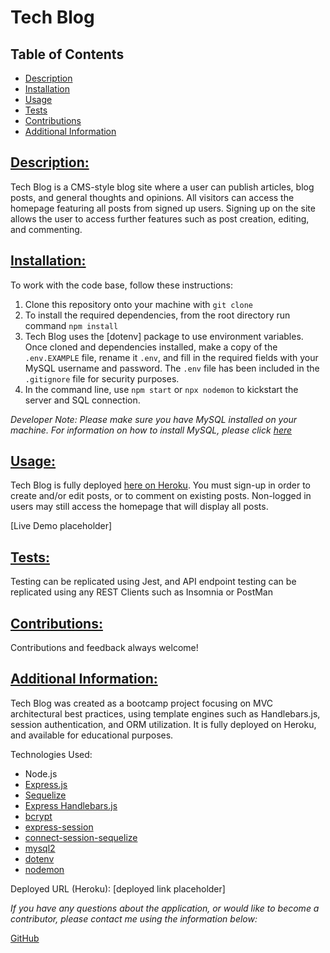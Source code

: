 # Tech Blog

## Table of Contents

* [Description](#description)
* [Installation](#installation)
* [Usage](#usage)
* [Tests](#tests)
* [Contributions](#contributions)
* [Additional Information](#additional-information)


## [Description:](#table-of-contents)
Tech Blog is a CMS-style blog site where a user can publish articles, blog posts, and general thoughts and opinions. All visitors can access the homepage featuring all posts from signed up users. Signing up on the site allows the user to access further features such as post creation, editing, and commenting.

## [Installation:](#table-of-contents)
To work with the code base, follow these instructions:

1. Clone this repository onto your machine with `git clone`
2. To install the required dependencies, from the root directory run command `npm install`
3. Tech Blog uses the [dotenv] package to use environment variables. Once cloned and dependencies installed, make a copy of the `.env.EXAMPLE` file, rename it `.env`, and fill in the required fields with your MySQL username and password. The `.env` file has been included in the `.gitignore` file for security purposes.
4. In the command line, use `npm start` or `npx nodemon` to kickstart the server and SQL connection.

*Developer Note: Please make sure you have MySQL installed on your machine. For information on how to install MySQL, please click [here](https://coding-boot-camp.github.io/full-stack/mysql/mysql-installation-guide)*

## [Usage:](#table-of-contents)
Tech Blog is fully deployed [here on Heroku](). You must sign-up in order to create and/or edit posts, or to comment on existing posts. Non-logged in users may still access the homepage that will display all posts. 

[Live Demo placeholder]

## [Tests:](#table-of-contents)
Testing can be replicated using Jest, and API endpoint testing can be replicated using any REST Clients such as Insomnia or PostMan

## [Contributions:](#table-of-contents)
Contributions and feedback always welcome!

## [Additional Information:](#table-of-contents)
Tech Blog was created as a bootcamp project focusing on MVC architectural best practices, using template engines such as Handlebars.js, session authentication, and ORM utilization. It is fully deployed on Heroku, and available for educational purposes.

Technologies Used:

* Node.js
* [Express.js](https://www.npmjs.com/package/express)
* [Sequelize](https://www.npmjs.com/package/sequelize)
* [Express Handlebars.js](https://www.npmjs.com/package/express-handlebars)
* [bcrypt](https://www.npmjs.com/package/bcrypt)
* [express-session](https://www.npmjs.com/package/express-session)
* [connect-session-sequelize](https://www.npmjs.com/package/connect-session-sequelize)
* [mysql2](https://www.npmjs.com/package/mysql2)
* [dotenv](https://www.npmjs.com/package/dotenv)
* [nodemon](https://www.npmjs.com/package/nodemon)


Deployed URL (Heroku):
[deployed link placeholder]


_If you have any questions about the application, or would like to become a contributor, please contact me using the information below:_

[GitHub](https://github.com/blindsweatyhansolo)
